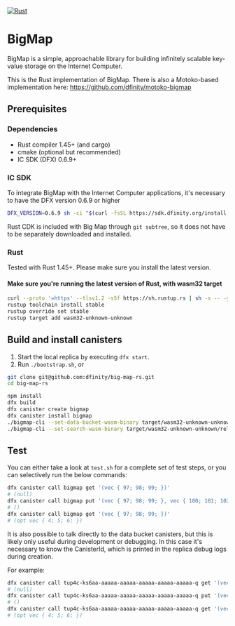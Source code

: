 [![Rust](https://github.com/dfinity/bigmap-rs/workflows/Rust/badge.svg)](https://github.com/dfinity/bigmap-rs/actions)

# BigMap

BigMap is a simple, approachable library for building infinitely scalable key-value storage on the Internet Computer.

This is the Rust implementation of BigMap. There is also a Motoko-based implementation here: https://github.com/dfinity/motoko-bigmap

## Prerequisites

### Dependencies

* Rust compiler 1.45+ (and cargo)
* cmake (optional but recommended)
* IC SDK (DFX) 0.6.9+

### IC SDK
To integrate BigMap with the Internet Computer applications, it's necessary to have the DFX version 0.6.9 or higher

```bash
DFX_VERSION=0.6.9 sh -ci "$(curl -fsSL https://sdk.dfinity.org/install.sh)"
```

Rust CDK is included with Big Map through `git subtree`, so it does not have to be separately downloaded and installed.

### Rust
Tested with Rust 1.45+. Please make sure you install the latest version.

#### Make sure you're running the latest version of Rust, with wasm32 target

```bash
curl --proto '=https' --tlsv1.2 -sSf https://sh.rustup.rs | sh -s -- -y
rustup toolchain install stable
rustup override set stable
rustup target add wasm32-unknown-unknown
```

## Build and install canisters

1. Start the local replica by executing `dfx start`.
2. Run `./bootstrap.sh`, or 

```bash
git clone git@github.com:dfinity/big-map-rs.git
cd big-map-rs

npm install
dfx build
dfx canister create bigmap
dfx canister install bigmap
./bigmap-cli --set-data-bucket-wasm-binary target/wasm32-unknown-unknown/release/bigmap_data.wasm
./bigmap-cli --set-search-wasm-binary target/wasm32-unknown-unknown/release/bigmap_search.wasm
```

## Test

You can either take a look at `test.sh` for a complete set of test steps, or you can selectively run the below commands:

```bash
dfx canister call bigmap get '(vec { 97; 98; 99; })'
# (null)
dfx canister call bigmap put '(vec { 97; 98; 99; }, vec { 100; 101; 102; })'
# ()
dfx canister call bigmap get '(vec { 97; 98; 99; })'
# (opt vec { 4; 5; 6; })
```

It is also possible to talk directly to the data bucket canisters, but this is likely only useful during development or debugging.
In this case it's necessary to know the CanisterId, which is printed in the replica debug logs during creation.

For example:
```bash
dfx canister call tup4c-ks6aa-aaaaa-aaaaa-aaaaa-aaaaa-aaaaa-q get '(vec { 97; 98; 99; })'
# (null)
dfx canister call tup4c-ks6aa-aaaaa-aaaaa-aaaaa-aaaaa-aaaaa-q put '(vec { 97; 98; 99; }, vec { 100; 101; 102; })'
# ()
dfx canister call tup4c-ks6aa-aaaaa-aaaaa-aaaaa-aaaaa-aaaaa-q get '(vec { 97; 98; 99; })'
# (opt vec { 4; 5; 6; })
```
